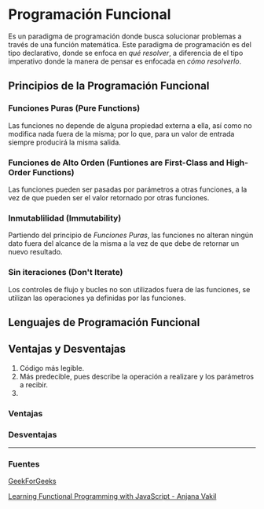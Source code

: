 # Programación Funcional
Es un paradigma de programación donde busca solucionar problemas a través de una función matemática.
Este paradigma de programación es del tipo declarativo, donde se enfoca en _qué resolver_, a diferencia de el tipo imperativo donde la manera de pensar es enfocada en _cómo resolverlo_.

## Principios de la Programación Funcional
### Funciones Puras (Pure Functions)
Las funciones no depende de alguna propiedad externa a ella, así como no modifica nada fuera de la misma; por lo que, para un valor de entrada siempre producirá la misma salida.

### Funciones de Alto Orden (Funtiones are First-Class and High-Order Functions)
Las funciones pueden ser pasadas por parámetros a otras funciones, a la vez de que pueden ser el valor retornado por otras funciones.

### Inmutablilidad (Immutability)
Partiendo del principio de _Funciones Puras_, las funciones no alteran ningún dato fuera del alcance de la misma a la vez de que debe de retornar un nuevo resultado.

### Sin iteraciones (Don't Iterate)
Los controles de flujo y bucles no son utilizados fuera de las funciones, se utilizan las operaciones ya definidas por las funciones.

## Lenguajes de Programación Funcional

## Ventajas y Desventajas
1. Código más legible.
1. Más predecible, pues describe la operación a realizare y los parámetros a recibir.
1. 
### Ventajas

### Desventajas

---
### Fuentes
[GeekForGeeks](https://www.geeksforgeeks.org/functional-programming-paradigm/)

[Learning Functional Programming with JavaScript - Anjana Vakil](https://www.youtube.com/watch?v=e-5obm1G_FY)